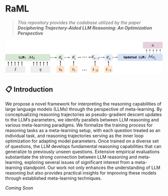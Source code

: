# RaML

<!-- <div align="left">
   <p>
   <img src='https://img.shields.io/github/stars/?color=green&style=social' />
   <a href='https://www.arxiv.org/abs/2502.02113'><img src='https://img.shields.io/badge/arXiv-2502.02113-b31b1b'></a>
  </p>
</div> -->

> _This repository provides the codebase utilized by the paper **Deciphering Trajectory-Aided LLM Reasoning: An Optimization Perspective**_

![](assets/framework.png)

## 📋 Introduction

We propose a novel framework for interpreting the reasoning capabilities of large language models (LLMs) through the perspective of meta-learning. By conceptualizing reasoning trajectories as pseudo-gradient descent updates to the LLM’s parameters, we identify parallels between LLM reasoning and various meta-learning paradigms. We formalize the training process for reasoning tasks as a meta-learning setup, with each question treated as an individual task, and reasoning trajectories serving as the inner loop optimization for adapting model parameters. Once trained on a diverse set of questions, the LLM develops fundamental reasoning capabilities that can generalize to previously unseen questions. Extensive empirical evaluations substantiate the strong connection between LLM reasoning and meta-learning, exploring several issues of significant interest from a meta-learning standpoint. Our work not only enhances the understanding of LLM reasoning but also provides practical insights for improving these models through established meta-learning techniques.

*Coming Soon*

<!-- ## Dependencies

- Python 3.10
- torch 2.6.0
- verl 0.3.0
- vllm 0.8.1 and above
- opencompass -->

<!-- ## Code Organization

### Data

### SFT & GRPO Training

### Evaluation on Benchmarks

###  -->

